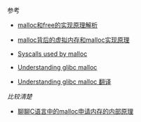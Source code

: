 参考
* [malloc和free的实现原理解析](https://jacktang816.github.io/post/mallocandfree/)
* [malloc背后的虚拟内存和malloc实现原理](https://www.eet-china.com/mp/a241656.html)

* [Syscalls used by malloc](https://sploitfun.wordpress.com/2015/02/11/syscalls-used-by-malloc/)
* [Understanding glibc malloc](https://sploitfun.wordpress.com/2015/02/10/understanding-glibc-malloc/)
* [Understanding glibc malloc 翻译](https://www.cnblogs.com/shihuvini/p/10132288.html)

*比较清楚*
* [聊聊C语言中的malloc申请内存的内部原理](https://mp.weixin.qq.com/s/7ZyCXUABL0Urso4VeaEdBQ)

